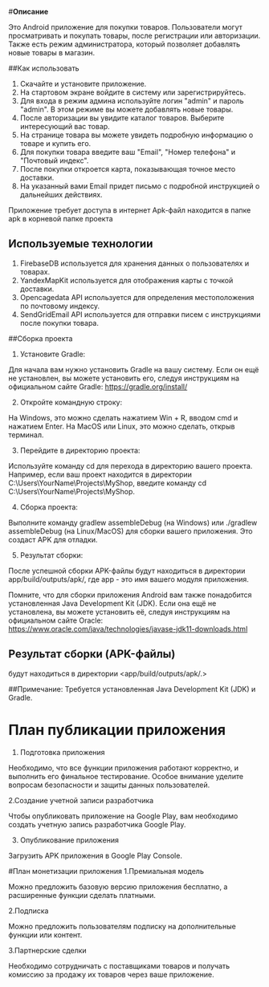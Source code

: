 #__Описание__

Это Android приложение для покупки товаров. Пользователи могут просматривать и покупать товары, после регистрации или авторизации. 
Также есть режим администратора, который позволяет добавлять новые товары в магазин.

##Как использовать

1. Скачайте и установите приложение.
2. На стартовом экране войдите в систему или зарегистрируйтесь.
3. Для входа в режим админа используйте логин "admin" и пароль "admin". В этом режиме вы можете добавлять новые товары.
4. После авторизации вы увидите каталог товаров. Выберите интересующий вас товар.
5. На странице товара вы можете увидеть подробную информацию о товаре и купить его.
6. Для покупки товара введите ваш "Email", "Номер телефона" и "Почтовый индекс".
7. После покупки откроется карта, показывающая точное место доставки.
8. На указанный вами Email придет письмо с подробной инструкцией о дальнейших действиях.

Приложение требует доступа в интернет
Apk-файл находится в папке apk в корневой папке проекта

## Используемые технологии
1. FirebaseDB используется для хранения данных о пользователях и товарах.
2. YandexMapKit используется для отображения карты с точкой доставки.
3. Opencagedata API используется для определения местоположения по почтовому индексу.
4. SendGridEmail API используется для отправки писем с инструкциями после покупки товара.

##Сборка проекта

1. Установите Gradle:

Для начала вам нужно установить Gradle на вашу систему. Если он ещё не установлен, вы можете установить его, следуя инструкциям на официальном сайте Gradle: https://gradle.org/install/

2. Откройте командную строку:

На Windows, это можно сделать нажатием Win + R, вводом cmd и нажатием Enter. На MacOS или Linux, это можно сделать, открыв терминал.

3. Перейдите в директорию проекта:

Используйте команду cd для перехода в директорию вашего проекта. Например, если ваш проект находится в директории C:\Users\YourName\Projects\MyShop, введите команду cd C:\Users\YourName\Projects\MyShop.

4. Сборка проекта:

Выполните команду gradlew assembleDebug (на Windows) или ./gradlew assembleDebug (на Linux/MacOS) для сборки вашего приложения. Это создаст APK для отладки.

5. Результат сборки:

После успешной сборки APK-файлы будут находиться в директории app/build/outputs/apk/, где app - это имя вашего модуля приложения.

Помните, что для сборки приложения Android вам также понадобится установленная Java Development Kit (JDK). 
Если она ещё не установлена, вы можете установить её, следуя инструкциям на официальном сайте Oracle: 
<https://www.oracle.com/java/technologies/javase-jdk11-downloads.html>

## Результат сборки (APK-файлы) 
будут находиться в директории <app/build/outputs/apk/.>

##Примечание: 
Требуется установленная Java Development Kit (JDK) и Gradle.

# План публикации приложения

1. Подготовка приложения

Необходимо, что все функции приложения работают корректно, и выполнить его финальное тестирование. 
Особое внимание уделите вопросам безопасности и защиты данных пользователей.

2.Создание учетной записи разработчика

Чтобы опубликовать приложение на Google Play, вам необходимо создать учетную запись разработчика Google Play.


3. Опубликование приложения 

Загрузить APK приложения в Google Play Console.

#План монетизации приложения
1.Премиальная модель 

Можно предложить базовую версию приложения бесплатно, а расширенные функции сделать платными.

2.Подписка 

Можно предложить пользователям подписку на дополнительные функции или контент.

3.Партнерские сделки

Необходимо сотрудничать с поставщиками товаров и получать комиссию за продажу их товаров через ваше приложение.